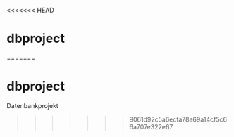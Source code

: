 <<<<<<< HEAD
# dbproject
=======
# dbproject
Datenbankprojekt
>>>>>>> 9061d92c5a6ecfa78a69a14cf5c66a707e322e67

